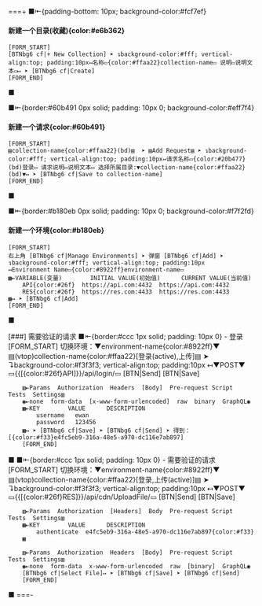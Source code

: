 
===+
■⇤{padding-bottom: 10px; background-color:#fcf7ef}
#### 新建一个目录(收藏){color:#e6b362}    
    [FORM_START]
    [BTNbg6 cf|+ New Collection] ➤ ↴background-color:#fff; vertical-align:top; padding:10px↤名称▭{color:#ffaa22}collection-name▭ 说明▭说明文本▭↦ ➤ [BTNbg6 cf|Create]
    [FORM_END]
■

■⇤{border:#60b491 0px solid; padding: 10px 0; background-color:#eff7f4}
#### 新建一个请求{color:#60b491}     
    [FORM_START]
    ▤collection-name{color:#ffaa22}(bd)▤  ➤ ▤Add Request▤ ➤ ↴background-color:#fff; vertical-align:top; padding:10px↤请求名称▭{color:#20b477}(bd)登录▭ 请求说明▭说明文本▭ 选择所属目录:▼collection-name{color:#ffaa22}(bd)▼↦ ➤ [BTNbg6 cf|Save to collection-name]
    [FORM_END]
■

■⇤{border:#b180eb 0px solid; padding: 10px 0; background-color:#f7f2fd}
#### 新建一个环境{color:#b180eb}
    [FORM_START]
    右上角 [BTNbg6 cf|Manage Environments] ➤ 弹窗 [BTNbg6 cf|Add] ➤ ↴background-color:#fff; vertical-align:top; padding:10px
    ↤Environment Name▭{color:#8922ff}environment-name▭    
    ▦⇤VARIABLE(变量)        INITIAL VALUE(初始值)      CURRENT VALUE(当前值) 
        API{color:#26f}  https://api.com:4432  https://api.com:4432
        RES{color:#26f}  https://res.com:4433  https://res.com:4433
    ▦↦ ➤ [BTNbg6 cf|Add]    
    [FORM_END]
■

[###]  需要验证的请求 
■⇤{border:#ccc 1px solid; padding: 10px 0}
    - 登录 
        [FORM_START]
        切换环境：▼environment-name{color:#8922ff}▼
        ▤(vtop)collection-name{color:#ffaa22}[登录(active),上传]▤ ➤ ↴background-color:#f3f3f3; vertical-align:top; padding:10px
        ↤▼POST▼ ▭{{[{color:#26f}API]}}/api/login/▭  [BTN|Send] [BTN|Save]
        
        ▥⇤Params  Authorization  Headers  [Body]  Pre-request Script  Tests  Settings▥
        ◉⇤none  form-data  [x-www-form-urlencoded]  raw  binary  GraphQL◉
        ▦⇤KEY        VALUE      DESCRIPTION  
            username   ewan
            password   123456
        ▦↦ ➤ [BTNbg6 cf|Save] ➤ [BTNbg6 cf|Send] ➤ 得到：[{color:#f33}e4fc5eb9-316a-48e5-a970-dc116e7ab897]
        [FORM_END]
■
■⇤{border:#ccc 1px solid; padding: 10px 0}
    - 需要验证的请求
        [FORM_START]
        切换环境：▼environment-name{color:#8922ff}▼
        ▤(vtop)collection-name{color:#ffaa22}[登录,上传(active)]▤ ➤ ↴background-color:#f3f3f3; vertical-align:top; padding:10px
        ↤▼POST▼ ▭{{[{color:#26f}RES]}}/api/cdn/UploadFile/▭  [BTN|Send] [BTN|Save]

        ▥⇤Params  Authorization  [Headers]  Body  Pre-request Script  Tests  Settings▥
        ▦⇤KEY        VALUE      DESCRIPTION  
            authenticate  e4fc5eb9-316a-48e5-a970-dc116e7ab897{color:#f33}
        ▦

        ▥⇤Params  Authorization  Headers  [Body]  Pre-request Script  Tests  Settings▥
        ◉⇤none  form-data  x-www-form-urlencoded  raw  [binary]  GraphQL◉
        [BTNbg6 cf|Select File]↦ ➤ [BTNbg6 cf|Save] ➤ [BTNbg6 cf|Send] 
        [FORM_END]
■
===-